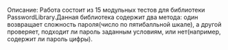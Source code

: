 Описание:
Работа состоит из 15 модульных тестов для библиотеки PasswordLibrary.Данная библиотека содержит два метода: один возвращает сложность пароля(число по пятибалльной шкале), а другой проверяет, подходит ли пароль заданным условиям, или нет(например, содержит ли пароль цифры).  
